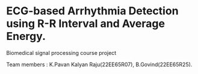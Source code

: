 # ECG-based Arrhythmia Detection using R-R Interval and Average Energy. 
Biomedical signal processing course project

Team members : K.Pavan Kalyan Raju(22EE65R07), B.Govind(22EE65R25).
